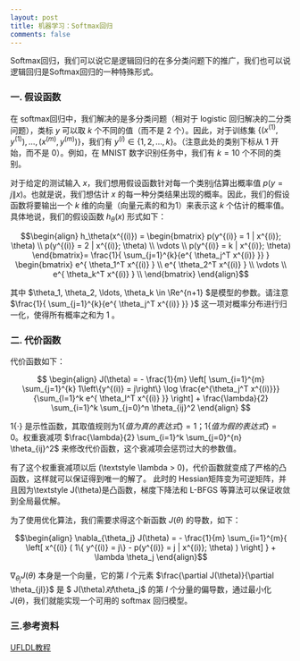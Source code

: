 ```yaml
---
layout: post
title: 机器学习：Softmax回归
comments: false
---
```


<!--more-->

Softmax回归，我们可以说它是逻辑回归的在多分类问题下的推广，我们也可以说逻辑回归是Softmax回归的一种特殊形式。

### 一. 假设函数 ###

在 softmax回归中，我们解决的是多分类问题（相对于 logistic 回归解决的二分类问题），类标 $y$ 可以取 $k$ 个不同的值（而不是 2 个）。因此，对于训练集 $\{ (x^{(1)}, y^{(1)}), \ldots, (x^{(m)}, y^{(m)}) \}$，我们有 $y^{(i)} \in \{1, 2, \ldots, k\}$。（注意此处的类别下标从 1 开始，而不是 0）。例如，在 MNIST 数字识别任务中，我们有 $k=10$ 个不同的类别。

对于给定的测试输入 $x$，我们想用假设函数针对每一个类别j估算出概率值 $p(y=j \| x)$。也就是说，我们想估计 $x$ 的每一种分类结果出现的概率。因此，我们的假设函数将要输出一个 $k$ 维的向量（向量元素的和为1）来表示这 $k$ 个估计的概率值。 具体地说，我们的假设函数 $h_{\theta}(x)$ 形式如下：

$$\begin{align}
h_\theta(x^{(i)}) =
\begin{bmatrix}
p(y^{(i)} = 1 | x^{(i)}; \theta) \\
p(y^{(i)} = 2 | x^{(i)}; \theta) \\
\vdots \\
p(y^{(i)} = k | x^{(i)}; \theta) 
\end{bmatrix}=
\frac{1}{ \sum_{j=1}^{k}{e^{ \theta_j^T x^{(i)} }} }
\begin{bmatrix}
e^{ \theta_1^T x^{(i)} } \\
e^{ \theta_2^T x^{(i)} } \\
\vdots \\
e^{ \theta_k^T x^{(i)} } \\
\end{bmatrix}
\end{align}$$

其中 $\theta_1, \theta_2, \ldots, \theta_k \in \Re^{n+1} $是模型的参数。请注意 $\frac{1}{ \sum_{j=1}^{k}{e^{ \theta_j^T x^{(i)} }} }$ 这一项对概率分布进行归一化，使得所有概率之和为 1 。

### 二. 代价函数 ###

代价函数如下：

$$
\begin{align}
J(\theta) = - \frac{1}{m} \left[ \sum_{i=1}^{m} \sum_{j=1}^{k} 1\left\{y^{(i)} = j\right\} \log \frac{e^{\theta_j^T x^{(i)}}}{\sum_{l=1}^k e^{ \theta_l^T x^{(i)} }}  \right]
              + \frac{\lambda}{2} \sum_{i=1}^k \sum_{j=0}^n \theta_{ij}^2
\end{align}
$$

$1\{\cdot\}$ 是示性函数，其取值规则为$1\{值为真的表达式 
\}=1$；$1\{值为假的表达式 \}=0$。权重衰减项 $\frac{\lambda}{2} \sum_{i=1}^k \sum_{j=0}^{n} \theta_{ij}^2$ 来修改代价函数，这个衰减项会惩罚过大的参数值。 

有了这个权重衰减项以后 (\textstyle \lambda > 0)，代价函数就变成了严格的凸函数，这样就可以保证得到唯一的解了。 此时的 Hessian矩阵变为可逆矩阵，并且因为\textstyle J(\theta)是凸函数，梯度下降法和 L-BFGS 等算法可以保证收敛到全局最优解。

为了使用优化算法，我们需要求得这个新函数 $J(\theta)$ 的导数，如下：

$$\begin{align}
\nabla_{\theta_j} J(\theta) = - \frac{1}{m} \sum_{i=1}^{m}{ \left[ x^{(i)} ( 1\{ y^{(i)} = j\}  - p(y^{(i)} = j | x^{(i)}; \theta) ) \right]  } + \lambda \theta_j
\end{align}$$

$\nabla_{\theta_j} J(\theta)$ 本身是一个向量，它的第 $l$ 个元素 $\frac{\partial J(\theta)}{\partial \theta_{jl}}$ 是 $ J(\theta)$对$\theta_j$ 的第 $l$ 个分量的偏导数，通过最小化 $J(\theta)$，我们就能实现一个可用的 softmax 回归模型。

### 三.参考资料 ###

[UFLDL教程](http://deeplearning.stanford.edu/wiki/index.php/Softmax回归)


